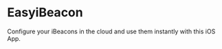 EasyiBeacon
===========

Configure your iBeacons in the cloud and use them instantly with this iOS App.
